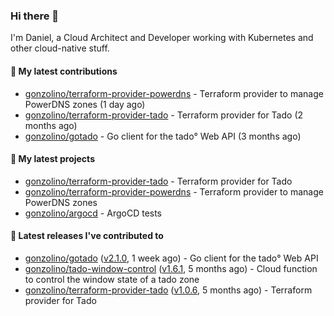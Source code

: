 ### Hi there 👋

I'm Daniel, a Cloud Architect and Developer working with Kubernetes and other cloud-native stuff.

#### 👷 My latest contributions

- [gonzolino/terraform-provider-powerdns](https://github.com/gonzolino/terraform-provider-powerdns) - Terraform provider to manage PowerDNS zones (1 day ago)
- [gonzolino/terraform-provider-tado](https://github.com/gonzolino/terraform-provider-tado) - Terraform provider for Tado (2 months ago)
- [gonzolino/gotado](https://github.com/gonzolino/gotado) - Go client for the tado° Web API (3 months ago)

#### 🌱 My latest projects

- [gonzolino/terraform-provider-tado](https://github.com/gonzolino/terraform-provider-tado) - Terraform provider for Tado
- [gonzolino/terraform-provider-powerdns](https://github.com/gonzolino/terraform-provider-powerdns) - Terraform provider to manage PowerDNS zones
- [gonzolino/argocd](https://github.com/gonzolino/argocd) - ArgoCD tests

#### 🔭 Latest releases I've contributed to

- [gonzolino/gotado](https://github.com/gonzolino/gotado) ([v2.1.0](https://github.com/gonzolino/gotado/releases/tag/v2.1.0), 1 week ago) - Go client for the tado° Web API
- [gonzolino/tado-window-control](https://github.com/gonzolino/tado-window-control) ([v1.6.1](https://github.com/gonzolino/tado-window-control/releases/tag/v1.6.1), 5 months ago) - Cloud function to control the window state of a tado zone
- [gonzolino/terraform-provider-tado](https://github.com/gonzolino/terraform-provider-tado) ([v1.0.6](https://github.com/gonzolino/terraform-provider-tado/releases/tag/v1.0.6), 5 months ago) - Terraform provider for Tado

